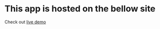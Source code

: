 # This app is hosted on the bellow site 
Check out [live demo](https://subhendukumar-makes-great-sites.netlify.app/)

